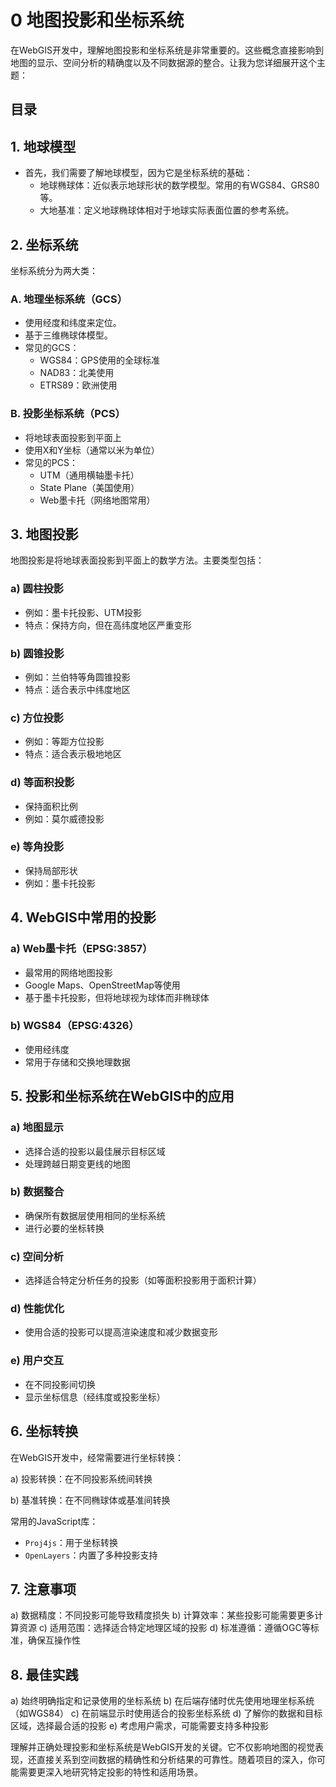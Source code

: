 
# 0  地图投影和坐标系统



在WebGIS开发中，理解地图投影和坐标系统是非常重要的。这些概念直接影响到地图的显示、空间分析的精确度以及不同数据源的整合。让我为您详细展开这个主题：


## 目录
<!-- toc -->
 ## 1. 地球模型 

- 首先，我们需要了解地球模型，因为它是坐标系统的基础：
	- 地球椭球体：近似表示地球形状的数学模型。常用的有WGS84、GRS80等。
	- 大地基准：定义地球椭球体相对于地球实际表面位置的参考系统。

## 2. 坐标系统

坐标系统分为两大类：

### A. 地理坐标系统（GCS）

   - 使用经度和纬度来定位。
   - 基于三维椭球体模型。
   - 常见的GCS：
     * WGS84：GPS使用的全球标准
     * NAD83：北美使用
     * ETRS89：欧洲使用

### B. 投影坐标系统（PCS）

   - 将地球表面投影到平面上
   - 使用X和Y坐标（通常以米为单位）
   - 常见的PCS：
     * UTM（通用横轴墨卡托）
     * State Plane（美国使用）
     * Web墨卡托（网络地图常用）

## 3. 地图投影

地图投影是将地球表面投影到平面上的数学方法。主要类型包括：

### a) 圆柱投影

   - 例如：墨卡托投影、UTM投影
   - 特点：保持方向，但在高纬度地区严重变形

### b) 圆锥投影

   - 例如：兰伯特等角圆锥投影
   - 特点：适合表示中纬度地区

### c) 方位投影

   - 例如：等距方位投影
   - 特点：适合表示极地地区

### d) 等面积投影

   - 保持面积比例
   - 例如：莫尔威德投影

### e) 等角投影

   - 保持局部形状
   - 例如：墨卡托投影

## 4. WebGIS中常用的投影

### a) Web墨卡托（EPSG:3857）

   - 最常用的网络地图投影
   - Google Maps、OpenStreetMap等使用
   - 基于墨卡托投影，但将地球视为球体而非椭球体

### b) WGS84（EPSG:4326）

   - 使用经纬度
   - 常用于存储和交换地理数据

## 5. 投影和坐标系统在WebGIS中的应用

### a) 地图显示

   - 选择合适的投影以最佳展示目标区域
   - 处理跨越日期变更线的地图

### b) 数据整合

   - 确保所有数据层使用相同的坐标系统
   - 进行必要的坐标转换

### c) 空间分析

   - 选择适合特定分析任务的投影（如等面积投影用于面积计算）

### d) 性能优化

   - 使用合适的投影可以提高渲染速度和减少数据变形

### e) 用户交互

   - 在不同投影间切换
   - 显示坐标信息（经纬度或投影坐标）

## 6. 坐标转换

在WebGIS开发中，经常需要进行坐标转换：

a) 投影转换：在不同投影系统间转换

b) 基准转换：在不同椭球体或基准间转换

常用的JavaScript库：

- `Proj4js`：用于坐标转换
- `OpenLayers`：内置了多种投影支持

## 7. 注意事项

a) 数据精度：不同投影可能导致精度损失
b) 计算效率：某些投影可能需要更多计算资源
c) 适用范围：选择适合特定地理区域的投影
d) 标准遵循：遵循OGC等标准，确保互操作性

## 8. 最佳实践

a) 始终明确指定和记录使用的坐标系统
b) 在后端存储时优先使用地理坐标系统（如WGS84）
c) 在前端显示时使用适合的投影坐标系统
d) 了解你的数据和目标区域，选择最合适的投影
e) 考虑用户需求，可能需要支持多种投影

理解并正确处理投影和坐标系统是WebGIS开发的关键。它不仅影响地图的视觉表现，还直接关系到空间数据的精确性和分析结果的可靠性。随着项目的深入，你可能需要更深入地研究特定投影的特性和适用场景。